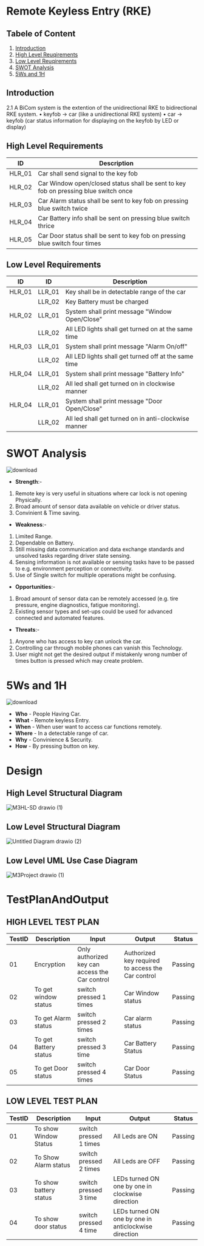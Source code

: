 # Remote Keyless Entry (RKE)

## Tabele of Content
  1. [Introduction](#introduction)
  2. [High Level Reuqirements](#high-level-requirements)
  3. [Low Level Reuqirements](#low-level-requirements)
  4. [ SWOT Analysis](#swot-analysis)
  5. [5Ws and 1H](#5ws-and-1h)
## Introduction
2.1	A BiCom system is the extention of the unidirectional RKE to bidirectional RKE system. 
•	keyfob -> car (like a unidirectional RKE system) 
•	car -> keyfob (car status information for displaying on the keyfob by LED or display) 
 

## High Level Requirements
|ID|Description|
|------|------|
|HLR_01|Car shall send signal to the key fob|
|HLR_02|Car Window open/closed status shall be sent to key fob on pressing blue switch once|
|HLR_03|Car Alarm status shall be sent to key fob on pressing blue switch twice|
|HLR_04|Car Battery info shall be sent on pressing blue switch thrice|
|HLR_05|Car Door status shall be sent to key fob on pressing blue switch four times|

## Low Level Requirements
|ID|ID|Description|
|------|------|------|
|HLR_01|LLR_01|Key shall be in detectable range of the car|
||LLR_02|Key Battery must be charged|
|HLR_02|LLR_01|System shall print message "Window Open/Close"|       
||LLR_02|All LED lights shall get turned on at the same time|
|HLR_03|LLR_01|System shall print message "Alarm On/off"|              
||LLR_02|All LED lights shall get turned off at the same time|
|HLR_04|LLR_01|System shall print message "Battery Info"|              
||LLR_02|All led shall get turned on in clockwise manner|
|HLR_04|LLR_01|System shall print message "Door Open/Close"|              
||LLR_02|All led shall get turned on in anti-clockwise manner|







# SWOT Analysis
![download](https://user-images.githubusercontent.com/98874290/157716675-bbf17aea-59a4-4ebb-8f13-288a8266389d.png)
* **Strength**:-
1) Remote key is very useful in  situations where car lock is not opening Physically.
2) Broad amount of sensor data available on vehicle or driver status.
3) Convinient & Time saving.
* **Weakness**:-
1) Limited Range.
2) Dependable on Battery.
3) Still missing data communication and data exchange standards and unsolved tasks regarding driver state sensing.
4) Sensing information is not available or sensing tasks have to be passed to e.g. environment perception or connectivity.
5) Use of Single switch for multiple operations might be confusing.
* **Opportunities**:-
1) Broad amount of sensor data can be remotely accessed (e.g. tire pressure, engine diagnostics, fatigue monitoring).
2) Existing sensor types and set-ups could be used for advanced connected and automated features.
* **Threats**:-
1) Anyone who has access to key can unlock the car.
2) Controlling car through mobile phones can vanish this Technology.
3) User might not get the desired output if mistakenly wrong number of times button is pressed which may create problem.



# 5Ws and 1H
![download](https://user-images.githubusercontent.com/98874290/157722220-f94605d1-9cd1-405a-a3ca-bbac83014911.jpg)
* **Who** - People Having Car.
* **What** - Remote keyless Entry.
* **When** - When user want to access car functions remotely.
* **Where** - In a detectable range of car.
* **Why** - Convinience & Security.
* **How** - By pressing button on key.

# Design

## High Level Structural Diagram
![M3HL-SD drawio (1)](https://user-images.githubusercontent.com/98812321/157848265-b23f0855-09b8-4a93-b0a3-0fc3fe69b14d.png)

## Low Level Structural Diagram
![Untitled Diagram drawio (2)](https://user-images.githubusercontent.com/98812321/157847273-1cba3ed4-d910-4c36-a804-92bf7978672e.png)


## Low Level UML Use Case Diagram
![M3Project drawio (1)](https://user-images.githubusercontent.com/98812321/157847931-ab07a16f-1389-4d8b-ad97-bbd62743cdc0.png)

# TestPlanAndOutput
## HIGH LEVEL TEST PLAN
|TestID|Description|Input|Output|Status|
|------|--------|--------|-------|-----|
|01|Encryption|Only authorized key can access the Car control | Authorized key required to access the Car control |Passing|
|02|To get window status|switch pressed 1 times|Car Window status|Passing|
|03|To get Alarm status|switch pressed 2 times|Car alarm status|Passing|
|04|To get Battery status|switch pressed 3 time|Car Battery Status|Passing|
|05|To get Door status|switch pressed 4 times|Car Door Status|Passing|
## LOW LEVEL TEST PLAN
|TestID|Description|Input|Output|Status|
|------|--------|--------|-------|--------|
|01| To show Window Status|switch pressed 1 times |All Leds are ON|Passing|
|02| To Show Alarm status |switch pressed 2 times |All Leds are OFF|Passing|
|03|To show battery status|switch pressed 3 time |LEDs turned ON one by one in clockwise direction |Passing|
|04|To show door status|switch pressed 4 time |LEDs turned ON one by one in anticlockwise direction |Passing|


